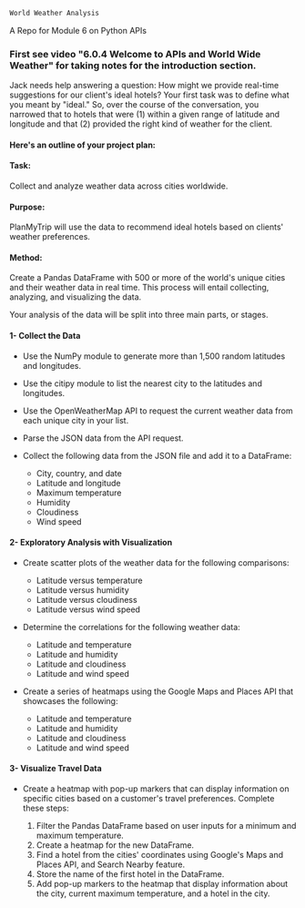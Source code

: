 ```diff
World Weather Analysis

```

A Repo for Module 6 on Python APIs

### First see video "6.0.4 Welcome to APIs and World Wide Weather" for taking notes for the introduction section.

Jack needs help answering a question: How might we provide real-time suggestions for our client's ideal hotels? Your first task was to define what you meant by "ideal." So, over the course of the conversation, you narrowed that to hotels that were (1) within a given range of latitude and longitude and that 
(2) provided the right kind of weather for the client.

#### Here's an outline of your project plan:

#### Task: 
Collect and analyze weather data across cities worldwide.

#### Purpose: 
PlanMyTrip will use the data to recommend ideal hotels based on clients' weather preferences.

#### Method: 
Create a Pandas DataFrame with 500 or more of the world's unique cities and their weather data in real time. This process will entail collecting, analyzing, and visualizing the data.

Your analysis of the data will be split into three main parts, or stages.

#### 1- Collect the Data

* Use the NumPy module to generate more than 1,500 random latitudes and longitudes.
* Use the citipy module to list the nearest city to the latitudes and longitudes.
* Use the OpenWeatherMap API to request the current weather data from each unique city in your list.
* Parse the JSON data from the API request.

* Collect the following data from the JSON file and add it to a DataFrame:
  * City, country, and date
  * Latitude and longitude
  * Maximum temperature
  * Humidity
  * Cloudiness
  * Wind speed
  
#### 2- Exploratory Analysis with Visualization

* Create scatter plots of the weather data for the following comparisons:
   * Latitude versus temperature
   * Latitude versus humidity
   * Latitude versus cloudiness
   * Latitude versus wind speed
  
* Determine the correlations for the following weather data:
   * Latitude and temperature
   * Latitude and humidity
   * Latitude and cloudiness
   * Latitude and wind speed
  
* Create a series of heatmaps using the Google Maps and Places API that showcases the following:
   * Latitude and temperature
   * Latitude and humidity
   * Latitude and cloudiness
   * Latitude and wind speed
  
#### 3- Visualize Travel Data

* Create a heatmap with pop-up markers that can display information on specific cities based on a customer's travel preferences. Complete these steps:

  1. Filter the Pandas DataFrame based on user inputs for a minimum and maximum temperature.
  2. Create a heatmap for the new DataFrame.
  3. Find a hotel from the cities' coordinates using Google's Maps and Places API, and Search Nearby feature.
  4. Store the name of the first hotel in the DataFrame.
  5. Add pop-up markers to the heatmap that display information about the city, current maximum temperature, and a hotel in the city.
